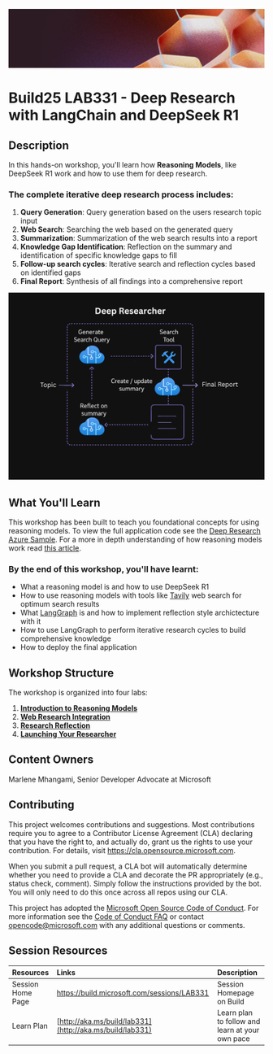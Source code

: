 <p align="center">
<img src="img/banner.jpg" alt="decorative banner" width="1200"/>
</p>

# Build25 LAB331 - Deep Research with LangChain and DeepSeek R1

## Description

In this hands-on workshop, you'll learn how **Reasoning Models**, like DeepSeek R1 work and how to use them for deep research. 

### The complete iterative deep research process includes:

1. **Query Generation**: Query generation based on the users research topic input 
2. **Web Search**: Searching the web based on the generated query
3. **Summarization**: Summarization of the web search results into a report
4. **Knowledge Gap Identification**: Reflection on the summary and identification of specific knowledge gaps to fill
5. **Follow-up search cycles**: Iterative search and reflection cycles based on identified gaps
6. **Final Report**: Synthesis of all findings into a comprehensive report

![Azure Deep Research App](./docs/docs/media/deep_researcher_architecture.png)

## What You'll Learn

This workshop has been built to teach you foundational concepts for using reasoning models. To view the full application code see the [Deep Research Azure Sample](https://github.com/Azure-Samples/deepresearch). For a more in depth understanding of how reasoning models work read [this article](https://techcommunity.microsoft.com/blog/azure-ai-services-blog/everything-you-need-to-know-about-reasoning-models-o1-o3-o4-mini-and-beyond/4406846). 

### By the end of this workshop, you'll have learnt:

- What a reasoning model is and how to use DeepSeek R1
-  How to use reasoning models with tools like [Tavily](https://app.tavily.com) web search for optimum search results
- What [LangGraph](https://www.langchain.com/langgraph) is and how to implement reflection style archictecture with it
- How to use LangGraph to perform iterative research cycles to build comprehensive knowledge
- How to deploy the final application

## Workshop Structure

The workshop is organized into four labs:

1. **[Introduction to Reasoning Models](./docs/docs/lab-1-introduction-to-reasoning-models.md)**
2. **[Web Research Integration](./docs/docs/lab-2-web-research.md)**
3. **[Research Reflection](./docs/docs/lab-3-reflection.md)**
4. **[Launching Your Researcher](./docs/docs/lab-4-launch-researcher.md)**

## Content Owners

Marlene Mhangami, Senior Developer Advocate at Microsoft

## Contributing

This project welcomes contributions and suggestions.  Most contributions require you to agree to a
Contributor License Agreement (CLA) declaring that you have the right to, and actually do, grant us
the rights to use your contribution. For details, visit https://cla.opensource.microsoft.com.

When you submit a pull request, a CLA bot will automatically determine whether you need to provide
a CLA and decorate the PR appropriately (e.g., status check, comment). Simply follow the instructions
provided by the bot. You will only need to do this once across all repos using our CLA.

This project has adopted the [Microsoft Open Source Code of Conduct](https://opensource.microsoft.com/codeofconduct/).
For more information see the [Code of Conduct FAQ](https://opensource.microsoft.com/codeofconduct/faq/) or
contact [opencode@microsoft.com](mailto:opencode@microsoft.com) with any additional questions or comments.

## Session Resources 

| Resources          | Links                             | Description        |
|:-------------------|:----------------------------------|:-------------------|
| Session Home Page | https://build.microsoft.com/sessions/LAB331 | Session Homepage on Build|
| Learn Plan  | [http://aka.ms/build/lab331](http://aka.ms/build/lab331) | Learn plan to follow and learn at your own pace|

